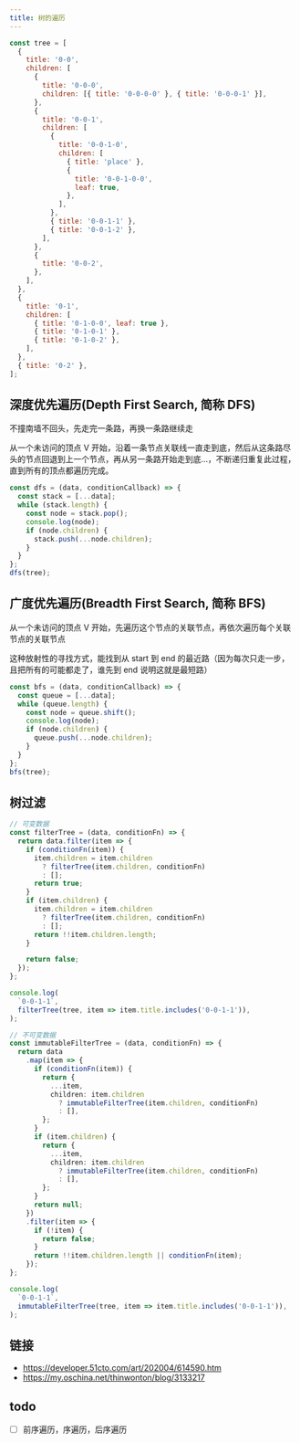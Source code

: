 ```yaml
---
title: 树的遍历
---
```


```js
const tree = [
  {
    title: '0-0',
    children: [
      {
        title: '0-0-0',
        children: [{ title: '0-0-0-0' }, { title: '0-0-0-1' }],
      },
      {
        title: '0-0-1',
        children: [
          {
            title: '0-0-1-0',
            children: [
              { title: 'place' },
              {
                title: '0-0-1-0-0',
                leaf: true,
              },
            ],
          },
          { title: '0-0-1-1' },
          { title: '0-0-1-2' },
        ],
      },
      {
        title: '0-0-2',
      },
    ],
  },
  {
    title: '0-1',
    children: [
      { title: '0-1-0-0', leaf: true },
      { title: '0-1-0-1' },
      { title: '0-1-0-2' },
    ],
  },
  { title: '0-2' },
];
```

## 深度优先遍历(Depth First Search, 简称 DFS)

不撞南墙不回头，先走完一条路，再换一条路继续走

从一个未访问的顶点 V 开始，沿着一条节点关联线一直走到底，然后从这条路尽头的节点回退到上一个节点，再从另一条路开始走到底...，不断递归重复此过程，直到所有的顶点都遍历完成。

```ts
const dfs = (data, conditionCallback) => {
  const stack = [...data];
  while (stack.length) {
    const node = stack.pop();
    console.log(node);
    if (node.children) {
      stack.push(...node.children);
    }
  }
};
dfs(tree);
```

## 广度优先遍历(Breadth First Search, 简称 BFS)

从一个未访问的顶点 V 开始，先遍历这个节点的关联节点，再依次遍历每个关联节点的关联节点

这种放射性的寻找方式，能找到从 start 到 end 的最近路（因为每次只走一步，且把所有的可能都走了，谁先到 end 说明这就是最短路）

```ts
const bfs = (data, conditionCallback) => {
  const queue = [...data];
  while (queue.length) {
    const node = queue.shift();
    console.log(node);
    if (node.children) {
      queue.push(...node.children);
    }
  }
};
bfs(tree);
```

## 树过滤

```ts
// 可变数据
const filterTree = (data, conditionFn) => {
  return data.filter(item => {
    if (conditionFn(item)) {
      item.children = item.children
        ? filterTree(item.children, conditionFn)
        : [];
      return true;
    }
    if (item.children) {
      item.children = item.children
        ? filterTree(item.children, conditionFn)
        : [];
      return !!item.children.length;
    }

    return false;
  });
};

console.log(
  `0-0-1-1`,
  filterTree(tree, item => item.title.includes('0-0-1-1')),
);

// 不可变数据
const immutableFilterTree = (data, conditionFn) => {
  return data
    .map(item => {
      if (conditionFn(item)) {
        return {
          ...item,
          children: item.children
            ? immutableFilterTree(item.children, conditionFn)
            : [],
        };
      }
      if (item.children) {
        return {
          ...item,
          children: item.children
            ? immutableFilterTree(item.children, conditionFn)
            : [],
        };
      }
      return null;
    })
    .filter(item => {
      if (!item) {
        return false;
      }
      return !!item.children.length || conditionFn(item);
    });
};

console.log(
  `0-0-1-1`,
  immutableFilterTree(tree, item => item.title.includes('0-0-1-1')),
);
```

## 链接

- https://developer.51cto.com/art/202004/614590.htm
- https://my.oschina.net/thinwonton/blog/3133217

## todo

- [ ] 前序遍历，序遍历，后序遍历
